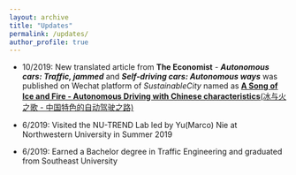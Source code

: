 ```yaml
---
layout: archive
title: "Updates"
permalink: /updates/
author_profile: true
---
```



* 10/2019: New translated article from **The Economist** - ***Autonomous cars: Traffic, jammed*** and ***Self-driving cars: Autonomous ways*** was published on Wechat platform of *SustainableCity* named as [**A Song of Ice and Fire - Autonomous Driving with Chinese characteristics**(冰与火之歌 - 中国特色的自动驾驶之路)](https://mp.weixin.qq.com/s/duVGa4en9znjUTzprtNC4g)

* 6/2019:  Visited the NU-TREND Lab led by Yu(Marco) Nie at Northwestern University in Summer 2019

* 6/2019:  Earned a Bachelor degree in Traffic Engineering and graduated from Southeast University
